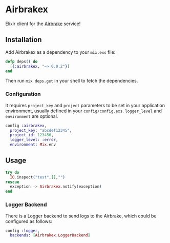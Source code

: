 # Airbrakex

Elixir client for the [Airbrake](http://airbrake.com) service!

## Installation

Add Airbrakex as a dependency to your `mix.exs` file:

```elixir
defp deps() do
  [{:airbrakex, "~> 0.0.2"}]
end
```

Then run `mix deps.get` in your shell to fetch the dependencies.

### Configuration

It requires `project_key` and `project` parameters to be set
in your application environment, usually defined in your `config/config.exs`.
`logger_level` and `environment` are optional.

```elixir
config :airbrakex,
  project_key: "abcdef12345",
  project_id: 123456,
  logger_level: :error,
  environment: Mix.env
```

## Usage

```elixir
try do
  IO.inspect("test",[],"")
rescue
  exception -> Airbrakex.notify(exception)
end
```

### Logger Backend

There is a Logger backend to send logs to the Airbrake,
which could be configured as follows:

```elixir
config :logger,
  backends: [Airbrakex.LoggerBackend]
```
